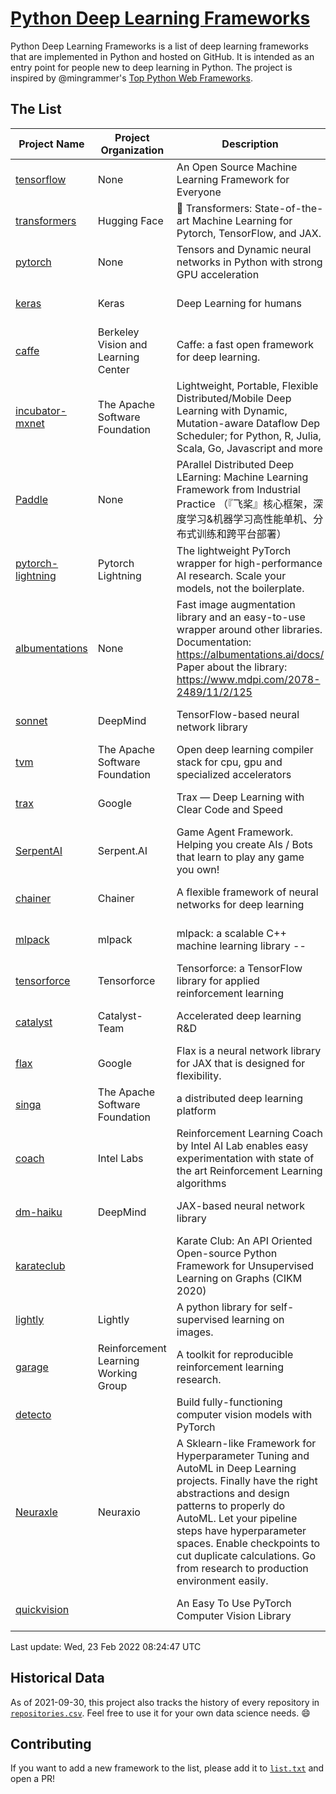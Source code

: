 # [Python Deep Learning Frameworks](https://www.github.com/shimst3r/python-deep-learning-frameworks)

Python Deep Learning Frameworks is a list of deep learning frameworks that are implemented in Python and hosted on GitHub. It is intended as an entry point for people new to deep learning in Python. The project is inspired by @mingrammer's [Top Python Web Frameworks](https://github.com/mingrammer/python-web-framework-stars).

## The List

| Project Name | Project Organization | Description | Stars | Forks | Open Issues | Last Commit |
| ------------ | -------------------- | ----------- | ----: | ----: | ----------: | ----------- |
| [tensorflow](https://tensorflow.org) | None | An Open Source Machine Learning Framework for Everyone | 163077 | 86395 | 2523 | 0 day(s) ago |
| [transformers](https://huggingface.co/transformers) | Hugging Face | 🤗 Transformers: State-of-the-art Machine Learning for Pytorch, TensorFlow, and JAX. | 58499 | 13831 | 455 | 0 day(s) ago |
| [pytorch](https://pytorch.org) | None | Tensors and Dynamic neural networks in Python with strong GPU acceleration | 54146 | 14994 | 11339 | 0 day(s) ago |
| [keras](http://keras.io/) | Keras | Deep Learning for humans | 54040 | 19000 | 283 | 0 day(s) ago |
| [caffe](http://caffe.berkeleyvision.org/) | Berkeley Vision and Learning Center | Caffe: a fast open framework for deep learning. | 32274 | 18944 | 1178 | 0 day(s) ago |
| [incubator-mxnet](https://mxnet.apache.org) | The Apache Software Foundation | Lightweight, Portable, Flexible Distributed/Mobile Deep Learning with Dynamic, Mutation-aware Dataflow Dep Scheduler; for Python, R, Julia, Scala, Go, Javascript and more | 19863 | 6891 | 1977 | 0 day(s) ago |
| [Paddle](http://www.paddlepaddle.org/) | None | PArallel Distributed Deep LEarning: Machine Learning Framework from Industrial Practice （『飞桨』核心框架，深度学习&机器学习高性能单机、分布式训练和跨平台部署） | 17648 | 4289 | 2774 | 0 day(s) ago |
| [pytorch-lightning](https://pytorchlightning.ai) | Pytorch Lightning | The lightweight PyTorch wrapper for high-performance AI research. Scale your models, not the boilerplate. | 17426 | 2177 | 528 | 0 day(s) ago |
| [albumentations](https://albumentations.ai) | None | Fast image augmentation library and an easy-to-use wrapper around other libraries. Documentation:  https://albumentations.ai/docs/ Paper about the library: https://www.mdpi.com/2078-2489/11/2/125 | 9728 | 1251 | 264 | 0 day(s) ago |
| [sonnet](https://sonnet.dev/) | DeepMind | TensorFlow-based neural network library | 9198 | 1313 | 25 | 1 day(s) ago |
| [tvm](https://tvm.apache.org/) | The Apache Software Foundation | Open deep learning compiler stack for cpu, gpu and specialized accelerators | 7754 | 2399 | 363 | 0 day(s) ago |
| [trax](https://github.com/google/trax) | Google | Trax — Deep Learning with Clear Code and Speed | 6779 | 693 | 90 | 0 day(s) ago |
| [SerpentAI](http://serpent.ai) | Serpent.AI | Game Agent Framework. Helping you create AIs / Bots that learn to play any game you own! | 6175 | 726 | 2 | 1 day(s) ago |
| [chainer](https://chainer.org) | Chainer | A flexible framework of neural networks for deep learning | 5665 | 1380 | 9 | 2 day(s) ago |
| [mlpack](https://www.mlpack.org/) | mlpack | mlpack: a scalable C++ machine learning library --  | 3921 | 1409 | 84 | 1 day(s) ago |
| [tensorforce](https://github.com/tensorforce/tensorforce) | Tensorforce | Tensorforce: a TensorFlow library for applied reinforcement learning | 3098 | 518 | 6 | 1 day(s) ago |
| [catalyst](https://catalyst-team.com) | Catalyst-Team | Accelerated deep learning R&D | 2848 | 354 | 5 | 0 day(s) ago |
| [flax](https://github.com/google/flax) | Google | Flax is a neural network library for JAX that is designed for flexibility. | 2682 | 310 | 174 | 0 day(s) ago |
| [singa](https://github.com/apache/singa) | The Apache Software Foundation | a distributed deep learning platform | 2521 | 802 | 40 | 4 day(s) ago |
| [coach](https://intellabs.github.io/coach/) | Intel Labs | Reinforcement Learning Coach by Intel AI Lab enables easy experimentation with state of the art Reinforcement Learning algorithms | 2108 | 425 | 89 | 0 day(s) ago |
| [dm-haiku](https://dm-haiku.readthedocs.io) | DeepMind | JAX-based neural network library | 1753 | 136 | 35 | 1 day(s) ago |
| [karateclub](https://karateclub.readthedocs.io) |  | Karate Club: An API Oriented Open-source Python Framework for Unsupervised Learning on Graphs (CIKM 2020) | 1527 | 184 | 3 | 0 day(s) ago |
| [lightly](https://github.com/lightly-ai/lightly) | Lightly | A python library for self-supervised learning on images. | 1472 | 100 | 70 | 0 day(s) ago |
| [garage](https://github.com/rlworkgroup/garage) | Reinforcement Learning Working Group | A toolkit for reproducible reinforcement learning research. | 1405 | 247 | 222 | 1 day(s) ago |
| [detecto](https://detecto.readthedocs.io/) |  | Build fully-functioning computer vision models with PyTorch | 535 | 90 | 26 | 6 day(s) ago |
| [Neuraxle](https://www.neuraxle.org/) | Neuraxio | A Sklearn-like Framework for Hyperparameter Tuning and AutoML in Deep Learning projects. Finally have the right abstractions and design patterns to properly do AutoML. Let your pipeline steps have hyperparameter spaces. Enable checkpoints to cut duplicate calculations. Go from research to production environment easily. | 503 | 53 | 111 | 1 day(s) ago |
| [quickvision](https://github.com/oke-aditya/quickvision) |  | An Easy To Use PyTorch Computer Vision Library | 47 | 4 | 19 | 20 day(s) ago |

Last update: Wed, 23 Feb 2022 08:24:47 UTC

## Historical Data

As of 2021-09-30, this project also tracks the history of every repository in [`repositories.csv`](./repositories.csv). Feel free to use it for your own data science needs. :smile:

## Contributing

If you want to add a new framework to the list, please add it to [`list.txt`](./python-deep-learning-frameworks/list.txt) and open a PR!